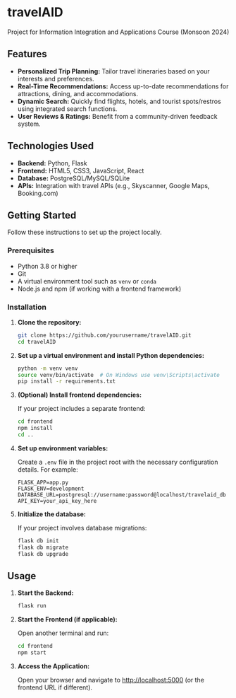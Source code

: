# travelAID
 Project for Information Integration and Applications Course (Monsoon 2024)

## Features

- **Personalized Trip Planning:** Tailor travel itineraries based on your interests and preferences.
- **Real-Time Recommendations:** Access up-to-date recommendations for attractions, dining, and accommodations.
- **Dynamic Search:** Quickly find flights, hotels, and tourist spots/restros using integrated search functions.
- **User Reviews & Ratings:** Benefit from a community-driven feedback system.

## Technologies Used

- **Backend:** Python, Flask
- **Frontend:** HTML5, CSS3, JavaScript, React
- **Database:** PostgreSQL/MySQL/SQLite
- **APIs:** Integration with travel APIs (e.g., Skyscanner, Google Maps, Booking.com)

## Getting Started

Follow these instructions to set up the project locally.

### Prerequisites

- Python 3.8 or higher
- Git
- A virtual environment tool such as `venv` or `conda`
- Node.js and npm (if working with a frontend framework)

### Installation

1. **Clone the repository:**

   ```bash
   git clone https://github.com/yourusername/travelAID.git
   cd travelAID
   ```

2. **Set up a virtual environment and install Python dependencies:**

   ```bash
   python -m venv venv
   source venv/bin/activate  # On Windows use venv\Scripts\activate
   pip install -r requirements.txt
   ```

3. **(Optional) Install frontend dependencies:**

   If your project includes a separate frontend:

   ```bash
   cd frontend
   npm install
   cd ..
   ```

4. **Set up environment variables:**

   Create a `.env` file in the project root with the necessary configuration details. For example:

   ```env
   FLASK_APP=app.py
   FLASK_ENV=development
   DATABASE_URL=postgresql://username:password@localhost/travelaid_db
   API_KEY=your_api_key_here
   ```

5. **Initialize the database:**

   If your project involves database migrations:

   ```bash
   flask db init
   flask db migrate
   flask db upgrade
   ```

## Usage

1. **Start the Backend:**

   ```bash
   flask run
   ```

2. **Start the Frontend (if applicable):**

   Open another terminal and run:

   ```bash
   cd frontend
   npm start
   ```

3. **Access the Application:**

   Open your browser and navigate to [http://localhost:5000](http://localhost:5000) (or the frontend URL if different).

